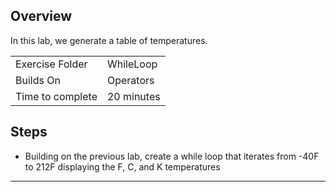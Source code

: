 ## Overview
In this lab, we generate a table of temperatures.

| | |
| --------- | --------------------------- |
| Exercise Folder | WhileLoop |
| Builds On | Operators |
| Time to complete | 20 minutes

## Steps

- Building on the previous lab, create a while loop that iterates from -40F to 212F
displaying the F, C, and K temperatures 

---
